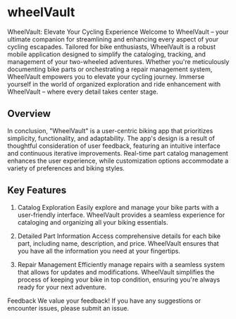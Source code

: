 # wheelVault

WheelVault: Elevate Your Cycling Experience
Welcome to WheelVault – your ultimate companion for streamlining and enhancing every aspect of your cycling escapades. Tailored for bike enthusiasts, WheelVault is a robust mobile application designed to simplify the cataloging, tracking, and management of your two-wheeled adventures. Whether you're meticulously documenting bike parts or orchestrating a repair management system, WheelVault empowers you to elevate your cycling journey. Immerse yourself in the world of organized exploration and ride enhancement with WheelVault – where every detail takes center stage.

## Overview
In conclusion, "WheelVault" is a user-centric biking app that prioritizes simplicity, functionality, and adaptability. The app's design is a result of thoughtful consideration of user feedback, featuring an intuitive interface and continuous iterative improvements. Real-time part catalog management enhances the user experience, while customization options accommodate a variety of preferences and biking styles.

## Key Features
1. Catalog Exploration
Easily explore and manage your bike parts with a user-friendly interface. WheelVault provides a seamless experience for cataloging and organizing all your biking essentials.

2. Detailed Part Information
Access comprehensive details for each bike part, including name, description, and price. WheelVault ensures that you have all the information you need at your fingertips.

3. Repair Management
Efficiently manage repairs with a seamless system that allows for updates and modifications. WheelVault simplifies the process of keeping your bike in top condition, ensuring you're always ready for your next adventure.


Feedback
We value your feedback! If you have any suggestions or encounter issues, please submit an issue.
